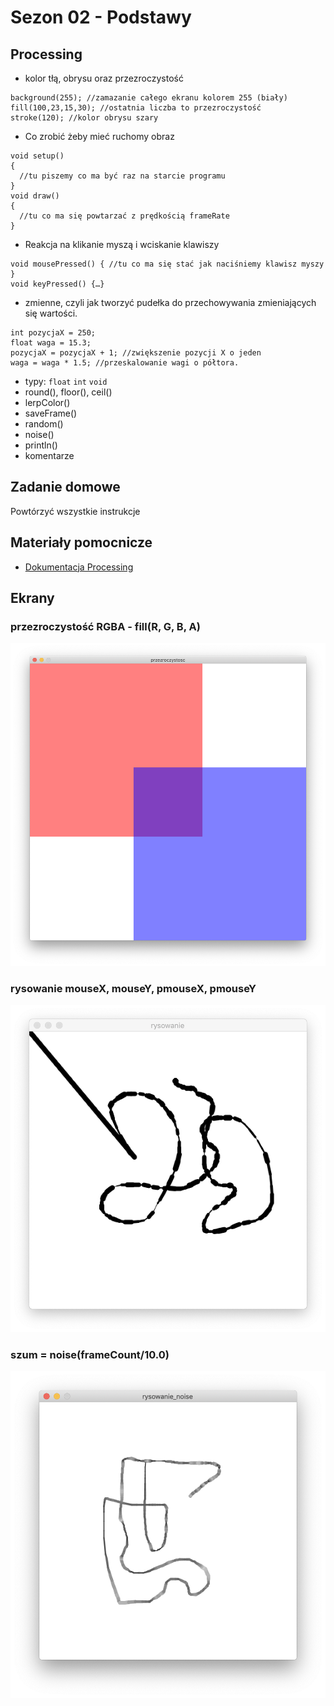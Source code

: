 # Sezon 02 - Podstawy

## Processing
- kolor tłą, obrysu oraz przezroczystość
```Processing
background(255); //zamazanie całego ekranu kolorem 255 (biały)
fill(100,23,15,30); //ostatnia liczba to przezroczystość
stroke(120); //kolor obrysu szary
```
- Co zrobić żeby mieć ruchomy obraz
```Processing
void setup() 
{
  //tu piszemy co ma być raz na starcie programu
}
void draw() 
{
  //tu co ma się powtarzać z prędkością frameRate
}
```
- Reakcja na klikanie myszą i wciskanie klawiszy
```Processing
void mousePressed() { //tu co ma się stać jak naciśniemy klawisz myszy }
void keyPressed() {…}
```
- zmienne, czyli jak tworzyć pudełka do przechowywania zmieniających się wartości. 
```Processing
int pozycjaX = 250;
float waga = 15.3; 
pozycjaX = pozycjaX + 1; //zwiększenie pozycji X o jeden
waga = waga * 1.5; //przeskalowanie wagi o półtora.
```
- typy: `float` `int` `void` 
- round(), floor(), ceil()
- lerpColor()
- saveFrame()
- random()
- noise()
- println()
- komentarze

## Zadanie domowe
Powtórzyć wszystkie instrukcje

## Materiały pomocnicze
- [Dokumentacja Processing](https://processing.org/reference)

## Ekrany
### przezroczystość RGBA - fill(R, G, B, A)
![](przezroczystosc.png)
### rysowanie mouseX, mouseY, pmouseX, pmouseY
![](rysowanie.png)
### szum = noise(frameCount/10.0)
![](rysowanie_noise.png)

